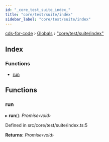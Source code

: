 ```yaml
---
id: "_core_test_suite_index_"
title: "core/test/suite/index"
sidebar_label: "core/test/suite/index"
---
```


[cds-for-code](../index.md) › [Globals](../globals.md) › ["core/test/suite/index"](_core_test_suite_index_.md)

## Index

### Functions

* [run](_core_test_suite_index_.md#run)

## Functions

###  run

▸ **run**(): *Promise‹void›*

Defined in src/core/test/suite/index.ts:5

**Returns:** *Promise‹void›*
